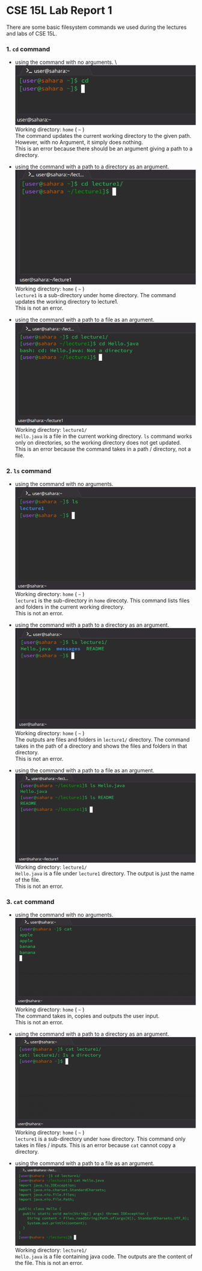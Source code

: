 # CSE 15L Lab Report 1

There are some basic filesystem commands we used during the lectures and labs of CSE 15L.
### 1. `cd` command 
   - using the command with no arguments. \\
    ![Image](cd-dir-arg.png) \
    Working directory: `home` ( `~` ) \
   The command updates the current working directory to the given path. However, with no Argument, it simply does nothing. \
   This is an error because there should be an argument giving a path to a directory. 

   - using the command with a path to a directory as an argument. \
    ![Image](cd-no-arg.png) \
    Working directory: `home` ( `~` ) \
     `lecture1` is a sub-directory under home directory. The command updates the working directory to lecture1. \
     This is not an error.

   - using the command with a path to a file as an argument. \
    ![Image](cd-file-arg.png) \
    Working directory: `lecture1/` \
     `Hello.java` is a file in the current working directory. `ls` command works only on directories, so the working directory does not get updated. \
     This is an error because the command takes in a path / directory, not a file.

### 2. `ls` command
   - using the command with no arguments. \
    ![Image](ls-no-arg.png) \
    Working directory: `home` ( `~` ) \
   `lecture1` is the sub-directory in `home` direcoty. This command lists files and folders in the current working directory.\
   This is not an error.

   - using the command with a path to a directory as an argument.
    ![Image](ls-dir-arg.png) \
    Working directory: `home` ( `~` ) \
     The outputs are files and folders in `lecture1/` directory. The command takes in the path of a directory and shows the files and folders in that directory. \
     This is not an error.

   - using the command with a path to a file as an argument.
    ![Image](ls-file-arg.png) \
    Working directory:  `lecture1/` \
   `Hello.java` is a file under `lecture1` directory. The output is just the name of the file. \
   This is not an error. 

### 3. `cat` command
   - using the command with no arguments. 
    ![Image](cat-no-arg.png) \
    Working directory: `home` ( `~` ) \
   The command takes in, copies and outputs the user input. \
   This is not an error.

   - using the command with a path to a directory as an argument.
    ![Image](cat-dir-arg.png) \
    Working directory: `home` ( `~` ) \
     `lecture1` is a sub-directory under `home` directory. This command only takes in files / inputs.
   This is an error because `cat` cannot copy a directory.
   - using the command with a path to a file as an argument.
    ![Image](cat-file-arg.png) \
    Working directory: `lecture1/` \
   `Hello.java` is a file containing java code. The outputs are the content of the file.
   This is not an error.

